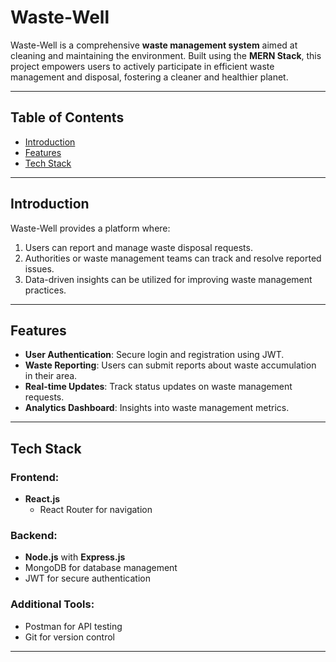 # Waste-Well

Waste-Well is a comprehensive **waste management system** aimed at cleaning and maintaining the environment. Built using the **MERN Stack**, this project empowers users to actively participate in efficient waste management and disposal, fostering a cleaner and healthier planet.

---

## Table of Contents

- [Introduction](#introduction)
- [Features](#features)
- [Tech Stack](#tech-stack)

---

## Introduction

Waste-Well provides a platform where:

1. Users can report and manage waste disposal requests.
2. Authorities or waste management teams can track and resolve reported issues.
3. Data-driven insights can be utilized for improving waste management practices.

---

## Features

- **User Authentication**: Secure login and registration using JWT.
- **Waste Reporting**: Users can submit reports about waste accumulation in their area.
- **Real-time Updates**: Track status updates on waste management requests.
- **Analytics Dashboard**: Insights into waste management metrics.

---

## Tech Stack

### Frontend:
- **React.js**
  - React Router for navigation


### Backend:
- **Node.js** with **Express.js**
- MongoDB for database management
- JWT for secure authentication

### Additional Tools:
- Postman for API testing
- Git for version control

---
